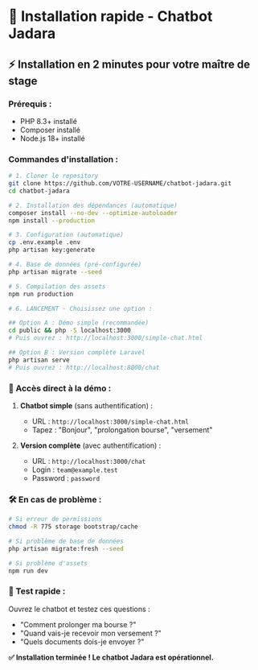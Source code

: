 # 🚀 Installation rapide - Chatbot Jadara

## ⚡ **Installation en 2 minutes pour votre maître de stage**

### **Prérequis :**
- PHP 8.3+ installé
- Composer installé  
- Node.js 18+ installé

### **Commandes d'installation :**

```bash
# 1. Cloner le repository
git clone https://github.com/VOTRE-USERNAME/chatbot-jadara.git
cd chatbot-jadara

# 2. Installation des dépendances (automatique)
composer install --no-dev --optimize-autoloader
npm install --production

# 3. Configuration (automatique)
cp .env.example .env
php artisan key:generate

# 4. Base de données (pré-configurée)
php artisan migrate --seed

# 5. Compilation des assets
npm run production

# 6. LANCEMENT - Choisissez une option :

## Option A : Démo simple (recommandée)
cd public && php -S localhost:3000
# Puis ouvrez : http://localhost:3000/simple-chat.html

## Option B : Version complète Laravel
php artisan serve
# Puis ouvrez : http://localhost:8000/chat
```

### **🎯 Accès direct à la démo :**

1. **Chatbot simple** (sans authentification) : 
   - URL : `http://localhost:3000/simple-chat.html`
   - Tapez : "Bonjour", "prolongation bourse", "versement"

2. **Version complète** (avec authentification) :
   - URL : `http://localhost:3000/chat` 
   - Login : `team@example.test`
   - Password : `password`

### **🛠️ En cas de problème :**

```bash
# Si erreur de permissions
chmod -R 775 storage bootstrap/cache

# Si problème de base de données
php artisan migrate:fresh --seed

# Si problème d'assets
npm run dev
```

### **📱 Test rapide :**

Ouvrez le chatbot et testez ces questions :
- "Comment prolonger ma bourse ?"
- "Quand vais-je recevoir mon versement ?"
- "Quels documents dois-je envoyer ?"

**✅ Installation terminée ! Le chatbot Jadara est opérationnel.**
